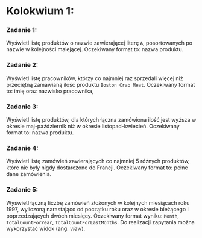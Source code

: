 # Kolokwium 1:

### Zadanie 1:

Wyświetl listę produktów o nazwie zawierającej literę `A`, posortowanych po nazwie w kolejności malejącej. Oczekiwany format to: nazwa produktu.

### Zadanie 2:

Wyświetl listę pracowników, którzy co najmniej raz sprzedali więcej niż przeciętną zamawianą ilość produktu `Boston Crab Meat`. Oczekiwany format to: imię oraz nazwisko pracownika,

### Zadanie 3:

Wyświetl listę produktów, dla których łączna zamówiona ilość jest wyższa w okresie maj-październik niż w okresie listopad-kwiecień. Oczekiwany format to: nazwa produktu.

### Zadanie 4:

Wyświetl listę zamówień zawierających co najmniej 5 różnych produktów, które nie były nigdy dostarczone do Francji. Oczekiwany format to: pełne dane zamówienia.

### Zadanie 5:

Wyświetl łączną liczbę zamówień złożonych w kolejnych miesiącach roku 1997, wyliczoną narastająco od początku roku oraz w okresie bieżącego i poprzedzających dwóch miesięcy. Oczekiwany format wyniku: `Month`, `TotalCountForYear`, `TotalCountForLastMonths`. Do realizacji zapytania można wykorzystać widok (ang. _view_).
